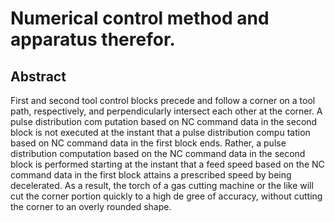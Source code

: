 # Numerical control method and apparatus therefor.

## Abstract
First and second tool control blocks precede and follow a corner on a tool path, respectively, and perpendicularly intersect each other at the corner. A pulse distribution com putation based on NC command data in the second block is not executed at the instant that a pulse distribution compu tation based on NC command data in the first block ends. Rather, a pulse distribution computation based on the NC command data in the second block is performed starting at the instant that a feed speed based on the NC command data in the first block attains a prescribed speed by being decelerated. As a result, the torch of a gas cutting machine or the like will cut the corner portion quickly to a high de gree of accuracy, without cutting the corner to an overly rounded shape.